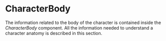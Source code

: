 # CharacterBody

The information related to the body of the character is contained inside the _CharacterBody_ component. All the information needed to understand a character anatomy is described in this section.






